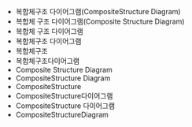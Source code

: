 - 복합체구조 다이어그램(CompositeStructure Diagram)
- 복합체 구조 다이어그램(Composite Structure Diagram)
- 복합체 구조 다이어그램
- 복합체구조 다이어그램
- 복합체구조
- 복합체구조다이어그램
- Composite Structure Diagram
- CompositeStructure Diagram
- CompositeStructure
- CompositeStructure다이어그램
- CompositeStructure 다이어그램
- CompositeStructureDiagram